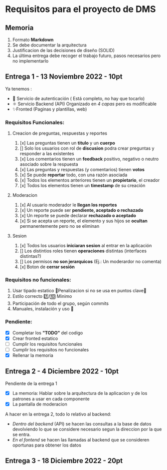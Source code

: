 # Requisitos para el proyecto de DMS

## Memoria
1. Formato **Markdown**
2. Se debe documentar la arquitectura
3. Justificacion de las decisiones de diseño (SOLID)
4. La última entrega debe recoger el trabajo futuro, pasos necesarios pero no implementarlo
   

## Entrega 1 - 13 Noviembre 2022 - 10pt
Ya tenemos :
- 🔑 Servicio de autenticación ( Está completo, no hay que tocarlo)
- ⚛ Servicio Backend (API) Organizado en *4 capas* pero es modificable
- ✨Fronted (Paginas y plantillas, web)

### Requisitos Funcionales:
1. Creacion de preguntas, respuestas y reportes
   1. [x] Las preguntas tienen un **titulo** y un **cuerpo**
   2. [] Solo los usuarios con rol de **discusion** podra crear preguntas y responder a las existentes
   3. [x] Los comentarios tienen un **feedback** positivo, negativo o neutro asociado sobre la respuesta
   4. [x] Las preguntas y respuestas (y comentarios) tienen **votos**
   5. [x] Se puede **reportar** todo, con una razón asociada
   6. [x] Todos los elementos anteriores tienen un **propietario**, el creador
   7. [x] Todos los elementos tienen un **timestamp** de su creación
   
2. Moderacion
   1. [x] Al usuario moderador le **llegan los reportes**
   2. [x] Un reporte puede ser **pendiente, aceptado o rechazado**
   3. [x] Un reporte se puede declarar **rechazado o aceptado**
   4. [x] Si se acepta un reporte, el elemento y sus hijos se **ocultan** permanentemente pero no se eliminan

3. Sesion
   1. [x] Todos los usuarios **iniciaran sesion** al entrar en la aplicación
   2. [] Los distintios roles tienen **operaciones** distintas (interfaces distintas?)
   3. [] Los permisos **no son jerarquicos** (Ej.: Un moderardor no comenta)
   4. [x] Boton de **cerrar sesión**

### Requisitos no funcionales:
1. Usar tipado estatico 🛑Penalizacion si no se usa en puntos clave🛑
2. Estilo correcto 7️⃣/🔟 Minimo
3. Participación de todo el grupo, según commits
4. Manuales, instalación y uso 📗


### Pendiente:
- [x] Completar los **"TODO"** del codigo 
- [x] Crear fronted estatico
- [ ] Cumplir los requisitos funcionales
- [ ] Cumplir los requisitos no funcionales
- [x] Rellenar la memoria

## Entrega 2 - 4 Diciembre 2022 - 10pt

Pendiente de la entrega 1
- [x] La memoria: Hablar sobre la arquitectura de la aplicacion y de los patrones a usar en cada componente
- [x] La pantalla de moderacion

A hacer en la entrega 2, todo lo relativo al backend:
- _Dentro del backend_ (API) se hacen las consultas a la base de datos devolviendo lo que se considere necesario segun la direccion por la que se entra.
- _En el fontend_ se hacen las llamadas al backend que se consideren oportunas para obtener los datos


## Entrega 3 - 18 Diciembre 2022 - 20pt